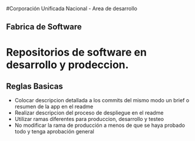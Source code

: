#Corporación Unificada Nacional - Area de desarrollo

## Fabrica de Software

# Repositorios de software en desarrollo y prodeccion.

## Reglas Basicas

- Colocar descripcion detallada a los commits del mismo modo un brief o resumen de la app en el readme
- Realizar descripcion del proceso de despliegue en el readme
- Utilizar ramas diferentes para produccion, desarrollo y testeo
- No modificar la rama de producción a menos de que se haya probado todo y tenga aprobación general

